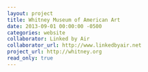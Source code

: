 ```yaml
---
layout: project
title: Whitney Museum of American Art
date: 2013-09-01 00:00:00 -0500
categories: website
collaborator: Linked by Air
collaborator_url: http://www.linkedbyair.net
project_url: http://whitney.org
read_only: true
---
```

